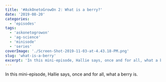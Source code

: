 ```yaml
---
title: '#AskOnetoGrowOn 2: What is a berry?'
date: '2019-08-20'
categories:
  - 'episodes'
tags:
  - 'askonetogrowon'
  - 'ag-science'
  - 'minisode'
  - 'series'
coverImage: './Screen-Shot-2019-11-03-at-4.43.18-PM.png'
slug: 'what-is-a-berry'
excerpt: 'In this mini-episode, Hallie says, once and for all, what a berry is.'
---
```


In this mini-episode, Hallie says, once and for all, what a berry is.
